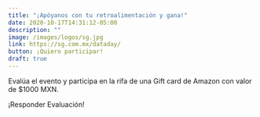 ```yaml
---
title: "¡Apóyanos con tu retroalimentación y gana!"
date: 2020-10-17T14:31:12-05:00
description: ""
image: /images/logos/sg.jpg
link: https://sg.com.mx/dataday/
button: ¡Quiero participar!
draft: true
---
```


Evalúa el evento y participa en la rifa de una Gift card de Amazon con valor de $1000 MXN.

¡Responder Evaluación!
